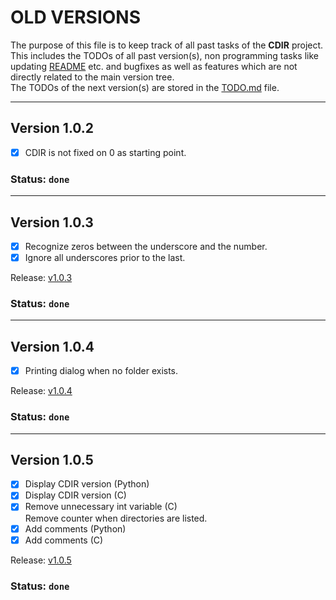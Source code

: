 # OLD VERSIONS

The purpose of this file is to keep track of all past tasks of the **CDIR** project.<br>
This includes the TODOs of all past version(s), non programming tasks like updating [README][readme-url] etc. and
bugfixes as well as features which are not directly related to the main version tree.<br>
The TODOs of the next version(s) are stored in the
[TODO.md][todo-url] file.

---

## Version 1.0.2

- [X] CDIR is not fixed on 0 as starting point.

### Status: `done`

---

## Version 1.0.3

- [X] Recognize zeros between the underscore and the number.
- [X] Ignore all underscores prior to the last.

Release: [v1.0.3][v1.0.3-url]

### Status: `done`

---

## Version 1.0.4

- [X] Printing dialog when no folder exists.

Release: [v1.0.4][v1.0.4-url]

### Status: `done`

---

## Version 1.0.5
- [X] Display CDIR version (Python)
- [X] Display CDIR version (C)
- [X] Remove unnecessary int variable (C)<br>
        Remove counter when directories are listed.
- [X] Add comments (Python)
- [X] Add comments (C)

Release: [v1.0.5][v1.0.5-url]

### Status: `done`



<!-- MARKDOWN LINKS & IMAGES -->
[readme-url]: https://github.com/TristanBandat/cdir/blob/main/README.md
[todo-url]: https://github.com/TristanBandat/cdir/blob/main/TODO.md
[v1.0.3-url]: https://github.com/TristanBandat/cdir/releases/tag/v1.0.3
[v1.0.4-url]: https://github.com/TristanBandat/cdir/releases/tag/v1.0.4
[v1.0.5-url]: https://github.com/TristanBandat/cdir/releases/tag/v1.0.5
